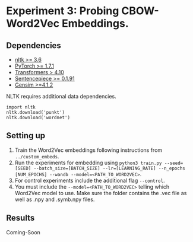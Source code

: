 # Experiment 3: Probing CBOW-Word2Vec Embeddings.

## Dependencies

- [nltk >= 3.6](https://www.nltk.org/install.html)
- [PyTorch >= 1.7.1](https://pytorch.org/get-started/previous-versions/)
- [Transformers > 4.10](https://huggingface.co/docs/transformers/installation)
- [Sentencepiece >= 0.1.91](https://pypi.org/project/sentencepiece/)
- [Gensim >=4.1.2](https://radimrehurek.com/gensim/)

NLTK requires additional data dependencies.
```
import nltk
nltk.download('punkt')
nltk.download('wordnet')
```

## Setting up

1. Train the Word2Vec embeddings following instructions from `../custom_embeds`.
2. Run the experiments for embedding using `python3 train.py --seed=[SEED] --batch_size=[BATCH_SIZE] --lr=[LEARNING_RATE] --n_epochs [NUM_EPOCHS] --wandb --model=<PATH_TO_WORD2VEC>`.
3. For control experiments include the additional flag `--control`.
4. You must include the `--model=<PATH_TO_WORD2VEC>` telling which Word2Vec model to use. Make sure the folder contains the .vec file as well as .npy and .symb.npy files.

## Results

Coming-Soon
